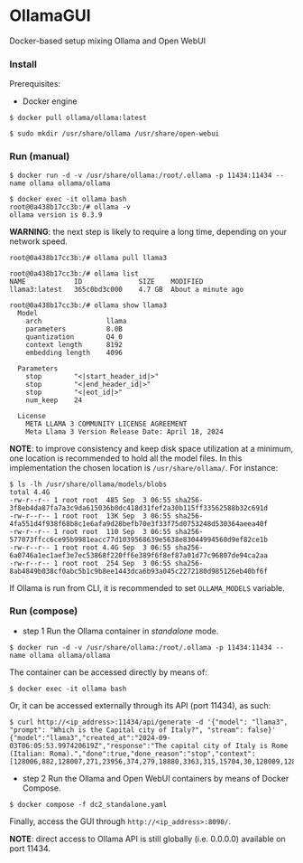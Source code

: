 # OllamaGUI
Docker-based setup mixing Ollama and Open WebUI

### Install
Prerequisites:
- Docker engine

```
$ docker pull ollama/ollama:latest

$ sudo mkdir /usr/share/ollama /usr/share/open-webui
```

### Run (manual)
```
$ docker run -d -v /usr/share/ollama:/root/.ollama -p 11434:11434 --name ollama ollama/ollama

$ docker exec -it ollama bash
root@0a438b17cc3b:/# ollama -v
ollama version is 0.3.9
```

**WARNING**: the next step is likely to require a long time, depending on your network speed.
```
root@0a438b17cc3b:/# ollama pull llama3
```

```
root@0a438b17cc3b:/# ollama list
NAME         	ID          	SIZE  	MODIFIED
llama3:latest	365c0bd3c000	4.7 GB	About a minute ago

root@0a438b17cc3b:/# ollama show llama3
  Model
  	arch            	llama
  	parameters      	8.0B
  	quantization    	Q4_0
  	context length  	8192
  	embedding length	4096

  Parameters
  	stop    	"<|start_header_id|>"
  	stop    	"<|end_header_id|>"
  	stop    	"<|eot_id|>"
  	num_keep	24

  License
  	META LLAMA 3 COMMUNITY LICENSE AGREEMENT
  	Meta Llama 3 Version Release Date: April 18, 2024
```

**NOTE**: to improve consistency and keep disk space utilization at a minimum, one location is recommended to hold all the model files. In this implementation the chosen location is `/usr/share/ollama/`. For instance:
```
$ ls -lh /usr/share/ollama/models/blobs
total 4.4G
-rw-r--r-- 1 root root  485 Sep  3 06:55 sha256-3f8eb4da87fa7a3c9da615036b0dc418d31fef2a30b115ff33562588b32c691d
-rw-r--r-- 1 root root  13K Sep  3 06:55 sha256-4fa551d4f938f68b8c1e6afa9d28befb70e3f33f75d0753248d530364aeea40f
-rw-r--r-- 1 root root  110 Sep  3 06:55 sha256-577073ffcc6ce95b9981eacc77d1039568639e5638e83044994560d9ef82ce1b
-rw-r--r-- 1 root root 4.4G Sep  3 06:55 sha256-6a0746a1ec1aef3e7ec53868f220ff6e389f6f8ef87a01d77c96807de94ca2aa
-rw-r--r-- 1 root root  254 Sep  3 06:55 sha256-8ab4849b038cf0abc5b1c9b8ee1443dca6b93a045c2272180d985126eb40bf6f
```
If Ollama is run from CLI, it is recommended to set `OLLAMA_MODELS` variable.

### Run (compose)
- step 1
Run the Ollama container in _standalone_ mode.
```
$ docker run -d -v /usr/share/ollama:/root/.ollama -p 11434:11434 --name ollama ollama/ollama
```

The container can be accessed directly by means of:
```
$ docker exec -it ollama bash
```

Or, it can be accessed externally through its API (port 11434), as such:
```
$ curl http://<ip_address>:11434/api/generate -d '{"model": "llama3", "prompt": "Which is the Capital city of Italy?", "stream": false}'
{"model":"llama3","created_at":"2024-09-03T06:05:53.997420619Z","response":"The capital city of Italy is Rome (Italian: Roma).","done":true,"done_reason":"stop","context":[128006,882,128007,271,23956,374,279,18880,3363,315,15704,30,128009,128006,78191,128007,271,791,6864,3363,315,15704,374,22463,320,70211,25,46601,570],"total_duration":30927400777,"load_duration":15572939780,"prompt_eval_count":18,"prompt_eval_duration":8153160000,"eval_count":13,"eval_duration":7142811000}%    
```

- step 2
Run the Ollama and Open WebUI containers by means of Docker Compose.
```
$ docker compose -f dc2_standalone.yaml
```

Finally, access the GUI through `http://<ip_address>:8090/`.

**NOTE**: direct access to Ollama API is still globally (i.e. 0.0.0.0) available on port 11434.

